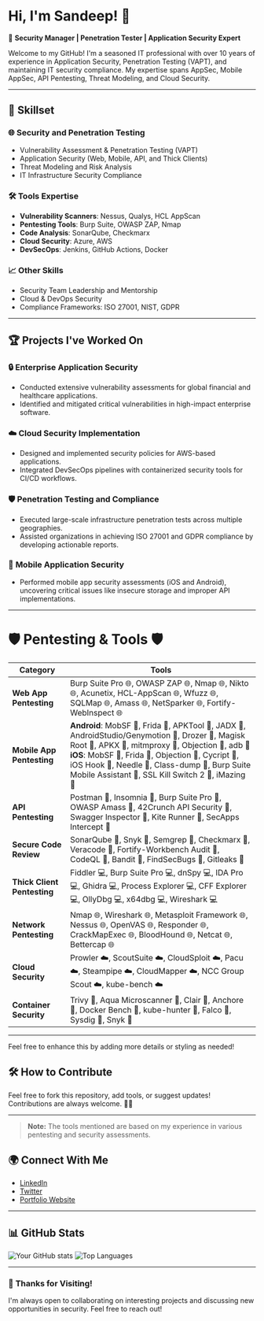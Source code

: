 # Hi, I'm Sandeep! 👋

🌟 **Security Manager | Penetration Tester | Application Security Expert**

Welcome to my GitHub! I'm a seasoned IT professional with over 10 years of experience in Application Security, Penetration Testing (VAPT), and maintaining IT security compliance. My expertise spans AppSec, Mobile AppSec, API Pentesting, Threat Modeling, and Cloud Security.

---

## 🔧 **Skillset**

### 🌐 **Security and Penetration Testing**
- Vulnerability Assessment & Penetration Testing (VAPT)
- Application Security (Web, Mobile, API, and Thick Clients)
- Threat Modeling and Risk Analysis
- IT Infrastructure Security Compliance

### 🛠 **Tools Expertise**
- **Vulnerability Scanners**: Nessus, Qualys, HCL AppScan
- **Pentesting Tools**: Burp Suite, OWASP ZAP, Nmap
- **Code Analysis**: SonarQube, Checkmarx
- **Cloud Security**: Azure, AWS
- **DevSecOps**: Jenkins, GitHub Actions, Docker

### 📈 **Other Skills**
- Security Team Leadership and Mentorship
- Cloud & DevOps Security
- Compliance Frameworks: ISO 27001, NIST, GDPR

---

## 🏆 **Projects I've Worked On**

### 🔒 **Enterprise Application Security**
- Conducted extensive vulnerability assessments for global financial and healthcare applications.
- Identified and mitigated critical vulnerabilities in high-impact enterprise software.

### ☁️ **Cloud Security Implementation**
- Designed and implemented security policies for AWS-based applications.
- Integrated DevSecOps pipelines with containerized security tools for CI/CD workflows.

### 🛡 **Penetration Testing and Compliance**
- Executed large-scale infrastructure penetration tests across multiple geographies.
- Assisted organizations in achieving ISO 27001 and GDPR compliance by developing actionable reports.

### 📱 **Mobile Application Security**
- Performed mobile app security assessments (iOS and Android), uncovering critical issues like insecure storage and improper API implementations.

---
# 🛡️ Pentesting & Tools 🛡️

| **Category**            | **Tools**                                                                                                                                                                               |
|--------------------------|-----------------------------------------------------------------------------------------------------------------------------------------------------------------------------------------|
| **Web App Pentesting**   | Burp Suite Pro 🌐, OWASP ZAP 🌐, Nmap 🌐, Nikto 🌐, Acunetix, HCL-AppScan 🌐, Wfuzz 🌐, SQLMap 🌐, Amass 🌐, NetSparker 🌐, Fortify-WebInspect 🌐                                         |
| **Mobile App Pentesting**| **Android**: MobSF 📱, Frida 📱, APKTool 📱, JADX 📱, AndroidStudio/Genymotion 📱, Drozer 📱, Magisk Root 📱, APKX 📱, mitmproxy 📱, Objection 📱, adb 📱 <br> **iOS**: MobSF 📱, Frida 📱, Objection 📱, Cycript 📱, iOS Hook 📱, Needle 📱, Class-dump 📱, Burp Suite Mobile Assistant 📱, SSL Kill Switch 2 📱, iMazing 📱 |
| **API Pentesting**       | Postman 📡, Insomnia 📡, Burp Suite Pro 📡, OWASP Amass 📡, 42Crunch API Security 📡, Swagger Inspector 📡, Kite Runner 📡, SecApps Intercept 📡                                         |
| **Secure Code Review**   | SonarQube 🔐, Snyk 🔐, Semgrep 🔐, Checkmarx 🔐, Veracode 🔐, Fortify-Workbench Audit 🔐, CodeQL 🔐, Bandit 🔐, FindSecBugs 🔐, Gitleaks 🔐                                               |
| **Thick Client Pentesting**| Fiddler 💻, Burp Suite Pro 💻, dnSpy 💻, IDA Pro 💻, Ghidra 💻, Process Explorer 💻, CFF Explorer 💻, OllyDbg 💻, x64dbg 💻, Wireshark 💻                                            |
| **Network Pentesting**   | Nmap 🌐, Wireshark 🌐, Metasploit Framework 🌐, Nessus 🌐, OpenVAS 🌐, Responder 🌐, CrackMapExec 🌐, BloodHound 🌐, Netcat 🌐, Bettercap 🌐                                             |
| **Cloud Security**       | Prowler ☁️, ScoutSuite ☁️, CloudSploit ☁️, Pacu ☁️, Steampipe ☁️, CloudMapper ☁️, NCC Group Scout ☁️, kube-bench ☁️                                                                  |
| **Container Security**   | Trivy 🐳, Aqua Microscanner 🐳, Clair 🐳, Anchore 🐳, Docker Bench 🐳, kube-hunter 🐳, Falco 🐳, Sysdig 🐳, Snyk 🐳                                                                       |

---

Feel free to enhance this by adding more details or styling as needed!

## 🛠️ **How to Contribute**
Feel free to fork this repository, add tools, or suggest updates! Contributions are always welcome. 🧑‍💻

---
> **Note:** The tools mentioned are based on my experience in various pentesting and security assessments.


## 🌍 **Connect With Me**
- [LinkedIn](https://www.linkedin.com/in/sandeep22y/)
- [Twitter](https://x.com/Sandeep33y)
- [Portfolio Website](https://sandeep-portfolio.com)

---

## 📊 **GitHub Stats**
![Your GitHub stats](https://github-readme-stats.vercel.app/api?username=YourGitHubUsername&show_icons=true&theme=radical)
![Top Languages](https://github-readme-stats.vercel.app/api/top-langs/?username=YourGitHubUsername&layout=compact&theme=radical)

---

### 🌟 **Thanks for Visiting!**
I'm always open to collaborating on interesting projects and discussing new opportunities in security. Feel free to reach out!
